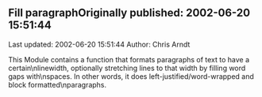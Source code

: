 ## Fill paragraphOriginally published: 2002-06-20 15:51:44 
Last updated: 2002-06-20 15:51:44 
Author: Chris Arndt 
 
This Module contains a function that formats paragraphs of text to have a certain\nlinewidth, optionally stretching lines to that width by filling word gaps with\nspaces. In other words, it does left-justified/word-wrapped and block formatted\nparagraphs.